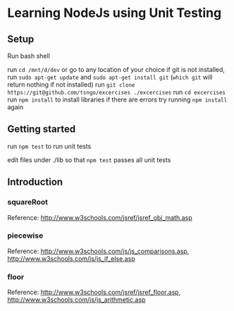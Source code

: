 # Learning NodeJs using Unit Testing

## Setup
Run bash shell

run `cd /mnt/d/dev` or go to any location of your choice
if git is not installed, run `sudo apt-get update` and `sudo apt-get install git` (`which git` will return nothing if not installed)
run `git clone https://git@github.com/tsngo/excercises ./excercises`
run `cd excercises`
run `npm install` to install libraries
if there are errors try running `npm install` again


## Getting started
run `npm test` to run unit tests

edit files under ./lib so that `npm test` passes all unit tests

## Introduction
### squareRoot
Reference: http://www.w3schools.com/jsref/jsref_obj_math.asp

### piecewise
Reference: http://www.w3schools.com/js/js_comparisons.asp, http://www.w3schools.com/js/js_if_else.asp

### floor
Reference: http://www.w3schools.com/jsref/jsref_floor.asp, http://www.w3schools.com/js/js_arithmetic.asp